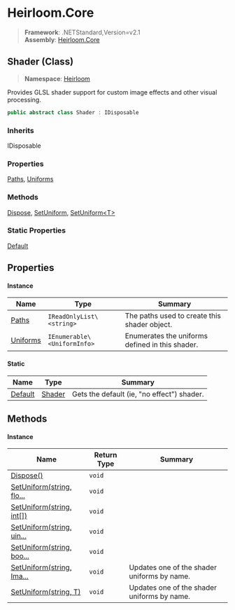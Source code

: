 # Heirloom.Core

> **Framework**: .NETStandard,Version=v2.1  
> **Assembly**: [Heirloom.Core][0]

## Shader (Class)

> **Namespace**: [Heirloom][0]

Provides GLSL shader support for custom image effects and other visual processing.

```cs
public abstract class Shader : IDisposable
```

### Inherits

IDisposable

### Properties

[Paths][1], [Uniforms][2]

### Methods

[Dispose][3], [SetUniform][4], [SetUniform\<T>][5]

### Static Properties

[Default][6]

## Properties

#### Instance

| Name          | Type                        | Summary                                         |
|---------------|-----------------------------|-------------------------------------------------|
| [Paths][1]    | `IReadOnlyList\<string>`    | The paths used to create this shader object.    |
| [Uniforms][2] | `IEnumerable\<UniformInfo>` | Enumerates the uniforms defined in this shader. |

#### Static

| Name         | Type        | Summary                                    |
|--------------|-------------|--------------------------------------------|
| [Default][6] | [Shader][7] | Gets the default (ie, "no effect") shader. |

## Methods

#### Instance

| Name                           | Return Type | Summary                                     |
|--------------------------------|-------------|---------------------------------------------|
| [Dispose()][3]                 | `void`      |                                             |
| [SetUniform(string, flo...][4] | `void`      |                                             |
| [SetUniform(string, int[])][4] | `void`      |                                             |
| [SetUniform(string, uin...][4] | `void`      |                                             |
| [SetUniform(string, boo...][4] | `void`      |                                             |
| [SetUniform(string, Ima...][4] | `void`      | Updates one of the shader uniforms by name. |
| [SetUniform<T>(string, T)][5]  | `void`      | Updates one of the shader uniforms by name. |

[0]: ../../Heirloom.Core.md
[1]: Shader/Paths.md
[2]: Shader/Uniforms.md
[3]: Shader/Dispose.md
[4]: Shader/SetUniform.md
[5]: Shader/SetUniform[T].md
[6]: Shader/Default.md
[7]: Shader.md
